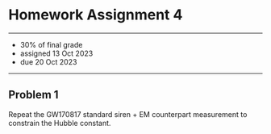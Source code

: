 # Homework Assignment 4

---

  * 30% of final grade
  * assigned 13 Oct 2023
  * due 20 Oct 2023

---

## Problem 1

Repeat the GW170817 standard siren + EM counterpart measurement to constrain the Hubble constant.
